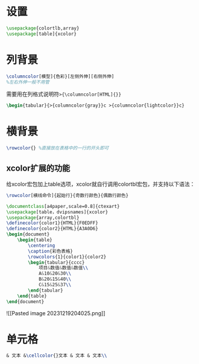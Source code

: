 # 设置

```latex
\usepackage{colortlb,array}
\usepackage[table]{xcolor}
```


# 列背景
```latex
\columncolor[模型]{色彩}[左侧外伸][右侧外伸]
%左右外伸一般不用管
```

需要用在列格式说明符`>{\columncolor[HTML]{}}`

```latex
\begin{tabular}{>{columncolor{gray}}c >{columncolor{lightcolor}}c}
```

# 横背景
```latex
\rowcolor{} %直接放在表格中的一行的开头即可
```

## xcolor扩展的功能

给xcolor宏包加上table选项，xcolor就自行调用colortbl宏包，并支持以下语法：
```latex
\rowcolor[横线命令]{起始行}{奇数行颜色}{偶数行颜色}
```

```latex
\documentclass[a4paper,scale=0.8]{ctexart}
\usepackage[table，dvipsnames]{xcolor}
\usepackage{array,colortbl}
\definecolor{color1}{HTML}{F0EDFF}
\definecolor{color2}{HTML}{A3A0D6}
\begin{document}
	\begin{table}
		\centering
		\caption{彩色表格}
		\rowcolors{1}{color1}{color2}
		\begin{tabular}{cccc}
			项目&数值&数值&数值\\
			A&10&20&30\\
			B&20&15&40\\
			C&15&25&37\\
		\end{tabular}
	\end{table}
\end{document}
```

![[Pasted image 20231219204025.png]]
# 单元格

```latex
& 文本 &\cellcolor{}文本 & 文本 & 文本\\
```
